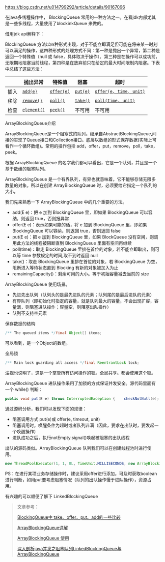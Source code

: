 https://blog.csdn.net/u014799292/article/details/90167096



在java多线程操作中， BlockingQueue<E> 常用的一种方法之一。在看jdk内部尤其是一些多线程，大量使用了blockinkQueue 来做的。 

借用jdk api解释下：

BlockingQueue 方法以四种形式出现，对于不能立即满足但可能在将来某一时刻可以满足的操作，这四种形式的处理方式不同：第一种是抛出一个异常，第二种是返回一个特殊值（null 或 false，具体取决于操作），第三种是在操作可以成功前，无限期地阻塞当前线程，第四种是在放弃前只在给定的最大时间限制内阻塞。下表中总结了这些方法：

|      | 抛出异常                                                     | 特殊值                                                       | 阻塞                                                         | 超时                                                         |
| ---- | ------------------------------------------------------------ | ------------------------------------------------------------ | ------------------------------------------------------------ | ------------------------------------------------------------ |
| 插入 | [`add(e)`](https://blog.csdn.net/wei_ya_wen/article/details/19344939) | [`offer(e)`](https://blog.csdn.net/wei_ya_wen/article/details/19344939) | [`put(e)`](https://blog.csdn.net/wei_ya_wen/article/details/19344939) | [`offer(e, time, unit)`](https://blog.csdn.net/wei_ya_wen/article/details/19344939) |
| 移除 | [`remove()`](https://blog.csdn.net/wei_ya_wen/article/details/19344939) | [`poll()`](https://blog.csdn.net/wei_ya_wen/article/details/19344939) | [`take()`](https://blog.csdn.net/wei_ya_wen/article/details/19344939) | [`poll(time, unit)`](https://blog.csdn.net/wei_ya_wen/article/details/19344939) |
| 检查 | [`element()`](https://blog.csdn.net/wei_ya_wen/article/details/19344939) | [`peek()`](https://blog.csdn.net/wei_ya_wen/article/details/19344939) | 不可用                                                       | 不可用                                                       |

ArrayBlockingQueue介绍

ArrayBlockingQueue是一个阻塞式的队列，继承自AbstractBlockingQueue,间接的实现了Queue接口和Collection接口。底层以数组的形式保存数据(实际上可看作一个循环数组)。常用的操作包括 add，offer，put，remove，poll，take，peek。

根据 ArrayBlockingQueue 的名字我们都可以看出，它是一个队列，并且是一个基于数组的阻塞队列。

ArrayBlockingQueue 是一个有界队列，有界也就意味着，它不能够存储无限多数量的对象。所以在创建 ArrayBlockingQueue 时，必须要给它指定一个队列的大小。

我们先来熟悉一下 ArrayBlockingQueue 中的几个重要的方法。

- add(E e)：把 e 加到 BlockingQueue 里，即如果 BlockingQueue 可以容纳，则返回 true，否则报异常 
- offer(E e)：表示如果可能的话，将 e 加到 BlockingQueue 里，即如果 BlockingQueue 可以容纳，则返回 true，否则返回 false 
- put(E e)：把 e 加到 BlockingQueue 里，如果 BlockQueue 没有空间，则调用此方法的线程被阻断直到 BlockingQueue 里面有空间再继续
- poll(time)：取走 BlockingQueue 里排在首位的对象，若不能立即取出，则可以等 time 参数规定的时间,取不到时返回 null 
- take()：取走 BlockingQueue 里排在首位的对象，若 BlockingQueue 为空，阻断进入等待状态直到 Blocking 有新的对象被加入为止 
- remainingCapacity()：剩余可用的大小。等于初始容量减去当前的 size

ArrayBlockingQueue 使用场景。

- 先进先出队列（队列头的是最先进队的元素；队列尾的是最后进队的元素）
- 有界队列（即初始化时指定的容量，就是队列最大的容量，不会出现扩容，容量满，则阻塞进队操作；容量空，则阻塞出队操作）
- 队列不支持空元素

 

保存数据的结构

```java
/** The queued items */final Object[] items;
```

可以看到，是一个Object的数组。

全局锁

```java
/** Main lock guarding all access */final ReentrantLock lock;
```

注视也说明了，这是一个掌管所有访问操作的锁。全局共享。都会使用这个锁。

ArrayBlockingQueue 进队操作采用了加锁的方式保证并发安全。源代码里面有一个 while() 判断：

```java
public void put(E e) throws InterruptedException {    checkNotNull(e); // 非空判断    final ReentrantLock lock = this.lock;    lock.lockInterruptibly(); // 获取锁    try {        while (count == items.length) {            // 一直阻塞，知道队列非满时，被唤醒            notFull.await();        }        enqueue(e); // 进队    } finally {        lock.unlock();    }}public boolean offer(E e, long timeout, TimeUnit unit)    throws InterruptedException {    checkNotNull(e);    long nanos = unit.toNanos(timeout);    final ReentrantLock lock = this.lock;    lock.lockInterruptibly();    try {        while (count == items.length) {        // 阻塞，知道队列不满        // 或者超时时间已过，返回false            if (nanos <= 0)                return false;            nanos = notFull.awaitNanos(nanos);        }        enqueue(e);        return true;    } finally {        lock.unlock();    }}
```

通过源码分析，我们可以发现下面的规律：

- 阻塞调用方式 put(e)或 offer(e, timeout, unit)
- 阻塞调用时，唤醒条件为超时或者队列非满（因此，要求在出队时，要发起一个唤醒操作）
- 进队成功之后，执行notEmpty.signal()唤起被阻塞的出队线程

出队的源码类似。ArrayBlockingQueue 队列我们可以在创建线程池时进行使用。

```java
new ThreadPoolExecutor(1, 1, 0L, TimeUnit.MILLISECONDS, new ArrayBlockingQueue<Runnable>(2));
```

PS：在进行某项业务存储操作时，建议采用offer进行添加，可及时获取boolean进行判断，如用put要考虑阻塞情况（队列的出队操作慢于进队操作），资源占用。

有兴趣的可以顺便了解下 LinkedBlockingQueue 

> 文章参考：
>
> [BlockingQueue中 take、offer、put、add的一些比较 ](https://blog.csdn.net/weixin_41704428/article/details/80374495)
>
> [ArrayBlockingQueue详解](https://blog.csdn.net/belalds/article/details/81070111)
>
> [ArrayBlockingQueue 使用](https://www.xttblog.com/?p=3686)
>
> [深入剖析java并发之阻塞队列LinkedBlockingQueue与ArrayBlockingQueue](https://blog.csdn.net/javazejian/article/details/77410889)